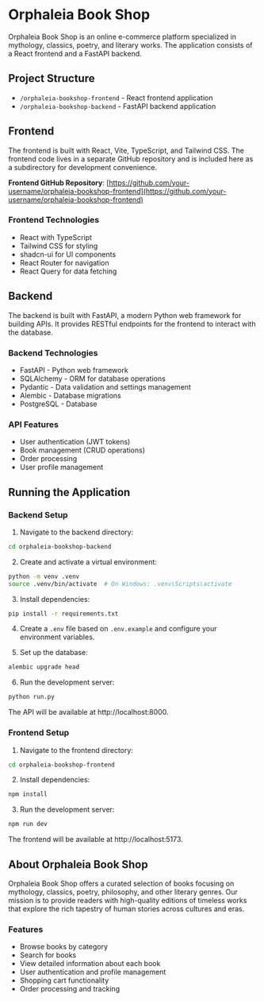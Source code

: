 # Orphaleia Book Shop

Orphaleia Book Shop is an online e-commerce platform specialized in mythology, classics, poetry, and literary works. The application consists of a React frontend and a FastAPI backend.

## Project Structure

- `/orphaleia-bookshop-frontend` - React frontend application
- `/orphaleia-bookshop-backend` - FastAPI backend application

## Frontend

The frontend is built with React, Vite, TypeScript, and Tailwind CSS. The frontend code lives in a separate GitHub repository and is included here as a subdirectory for development convenience.

**Frontend GitHub Repository**: [https://github.com/your-username/orphaleia-bookshop-frontend](https://github.com/your-username/orphaleia-bookshop-frontend)

### Frontend Technologies

- React with TypeScript
- Tailwind CSS for styling
- shadcn-ui for UI components
- React Router for navigation
- React Query for data fetching

## Backend

The backend is built with FastAPI, a modern Python web framework for building APIs. It provides RESTful endpoints for the frontend to interact with the database.

### Backend Technologies

- FastAPI - Python web framework
- SQLAlchemy - ORM for database operations
- Pydantic - Data validation and settings management
- Alembic - Database migrations
- PostgreSQL - Database

### API Features

- User authentication (JWT tokens)
- Book management (CRUD operations)
- Order processing
- User profile management

## Running the Application

### Backend Setup

1. Navigate to the backend directory:

```bash
cd orphaleia-bookshop-backend
```

2. Create and activate a virtual environment:

```bash
python -m venv .venv
source .venv/bin/activate  # On Windows: .venv\Scripts\activate
```

3. Install dependencies:

```bash
pip install -r requirements.txt
```

4. Create a `.env` file based on `.env.example` and configure your environment variables.

5. Set up the database:

```bash
alembic upgrade head
```

6. Run the development server:

```bash
python run.py
```

The API will be available at http://localhost:8000.

### Frontend Setup

1. Navigate to the frontend directory:

```bash
cd orphaleia-bookshop-frontend
```

2. Install dependencies:

```bash
npm install
```

3. Run the development server:

```bash
npm run dev
```

The frontend will be available at http://localhost:5173.

## About Orphaleia Book Shop

Orphaleia Book Shop offers a curated selection of books focusing on mythology, classics, poetry, philosophy, and other literary genres. Our mission is to provide readers with high-quality editions of timeless works that explore the rich tapestry of human stories across cultures and eras.

### Features

- Browse books by category
- Search for books
- View detailed information about each book
- User authentication and profile management
- Shopping cart functionality
- Order processing and tracking
